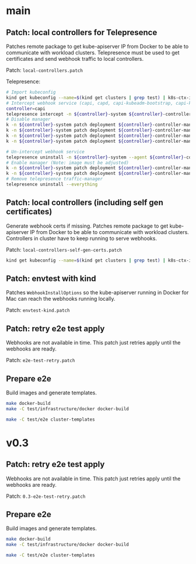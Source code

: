 
# main

## Patch: local controllers for Telepresence

Patches remote package to get kube-apiserver IP from Docker to be able to communicate with workload clusters. Telepresence must be used to get certificates and send webhook traffic to local controllers.

Patch: `local-controllers.patch`

Telepresence:

```bash
# Import kubeconfig
kind get kubeconfig --name=$(kind get clusters | grep test) | k8s-ctx-import; kctx kind-$(kind get clusters | grep test)
# Intercept webhook service (capi, capd, capi-kubeadm-bootstrap, capi-kubeadm-control-plane, capo, capv, capz)
controller=capi
telepresence intercept -n ${controller}-system ${controller}-controller-manager --port 9443 --env-file /tmp/local-controller-env --mount "${HOME}/telepresence/${controller}-controller/volumes"
# Disable manager
k -n ${controller}-system patch deployment ${controller}-controller-manager --type json -p='[{"op": "remove", "path": "/spec/template/spec/containers/0/readinessProbe"}]'
k -n ${controller}-system patch deployment ${controller}-controller-manager --type json -p='[{"op": "remove", "path": "/spec/template/spec/containers/0/livenessProbe"}]'
k -n ${controller}-system patch deployment ${controller}-controller-manager --type json -p='[{"op": "replace", "value": "k8s.gcr.io/pause:3.5", "path": "/spec/template/spec/containers/0/image"}]'
k -n ${controller}-system patch deployment ${controller}-controller-manager --type json -p='[{"op": "replace", "value": ["/pause"], "path": "/spec/template/spec/containers/0/command"}]'

# Un-intercept webhook service
telepresence uninstall -n ${controller}-system --agent ${controller}-controller-manager
# Enable manager (Note: image must be adjusted)
k -n ${controller}-system patch deployment ${controller}-controller-manager --type json -p='[{"op": "replace", "value": "gcr.io/k8s-staging-cluster-api/cluster-api-controller:master", "path": "/spec/template/spec/containers/0/image"}]'
k -n ${controller}-system patch deployment ${controller}-controller-manager --type json -p='[{"op": "replace", "value": ["/manager"], "path": "/spec/template/spec/containers/0/command"}]'
# Remove telepresence traffic-manager
telepresence uninstall --everything
```

## Patch: local controllers (including self gen certificates)

Generate webhook certs if missing. Patches remote package to get kube-apiserver IP from Docker to be able to communicate with workload clusters. Controllers in cluster have to keep running to serve webhooks.

Patch: `local-controllers-self-gen-certs.patch`

```bash
kind get kubeconfig --name=$(kind get clusters | grep test) | k8s-ctx-import; kctx kind-$(kind get clusters | grep test)
```

## Patch: envtest with kind

Patches `WebhookInstallOptions` so the kube-apiserver running in Docker for Mac can reach the webhooks running locally.

Patch: `envtest-kind.patch`

## Patch: retry e2e test apply

Webhooks are not available in time. This patch just retries apply until the webhooks are ready.

Patch: `e2e-test-retry.patch`

## Prepare e2e

Build images and generate templates.

```bash
make docker-build
make -C test/infrastructure/docker docker-build

make -C test/e2e cluster-templates
```


# v0.3

## Patch: retry e2e test apply

Webhooks are not available in time. This patch just retries apply until the webhooks are ready.

Patch: `0.3-e2e-test-retry.patch`

## Prepare e2e

Build images and generate templates.

```bash
make docker-build
make -C test/infrastructure/docker docker-build

make -C test/e2e cluster-templates
```
